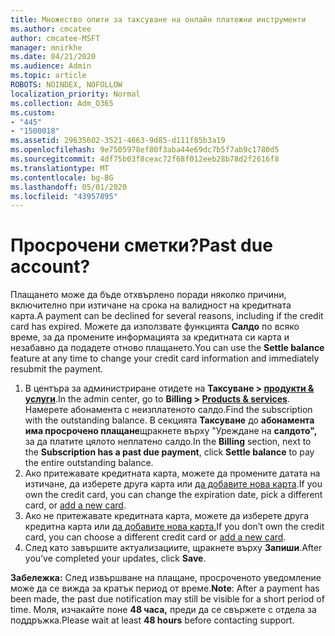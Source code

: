 ```yaml
---
title: Множество опити за таксуване на онлайн платежни инструменти
ms.author: cmcatee
author: cmcatee-MSFT
manager: mnirkhe
ms.date: 04/21/2020
ms.audience: Admin
ms.topic: article
ROBOTS: NOINDEX, NOFOLLOW
localization_priority: Normal
ms.collection: Adm_O365
ms.custom:
- "445"
- "1500018"
ms.assetid: 29635602-3521-4663-9d85-d111f85b3a19
ms.openlocfilehash: 9e7505978ef80f3aba44e69dc7b5f7ab9c1780d5
ms.sourcegitcommit: 4df75b03f8ceac72f68f012eeb28b78d2f2616f8
ms.translationtype: MT
ms.contentlocale: bg-BG
ms.lasthandoff: 05/01/2020
ms.locfileid: "43957895"
---
```

# <a name="past-due-account"></a><span data-ttu-id="c47ff-102">Просрочени сметки?</span><span class="sxs-lookup"><span data-stu-id="c47ff-102">Past due account?</span></span>

<span data-ttu-id="c47ff-103">Плащането може да бъде отхвърлено поради няколко причини, включително при изтичане на срока на валидност на кредитната карта.</span><span class="sxs-lookup"><span data-stu-id="c47ff-103">A payment can be declined for several reasons, including if the credit card has expired.</span></span> <span data-ttu-id="c47ff-104">Можете да използвате функцията **Салдо** по всяко време, за да промените информацията за кредитната си карта и незабавно да подадете отново плащането.</span><span class="sxs-lookup"><span data-stu-id="c47ff-104">You can use the **Settle balance** feature at any time to change your credit card information and immediately resubmit the payment.</span></span>

1. <span data-ttu-id="c47ff-105">В центъра за администриране отидете на **Таксуване > [продукти & услуги](https://go.microsoft.com/fwlink/p/?linkid=842054)**.</span><span class="sxs-lookup"><span data-stu-id="c47ff-105">In the admin center, go to **Billing > [Products & services](https://go.microsoft.com/fwlink/p/?linkid=842054)**.</span></span>
<span data-ttu-id="c47ff-106">Намерете абонамента с неизплатеното салдо.</span><span class="sxs-lookup"><span data-stu-id="c47ff-106">Find the subscription with the outstanding balance.</span></span> <span data-ttu-id="c47ff-107">В секцията **Таксуване** до **абонамента има просрочено плащане**щракнете върху "Уреждане на **салдото",** за да платите цялото неплатено салдо.</span><span class="sxs-lookup"><span data-stu-id="c47ff-107">In the **Billing** section, next to the **Subscription has a past due payment**, click **Settle balance** to pay the entire outstanding balance.</span></span>
2. <span data-ttu-id="c47ff-108">Ако притежавате кредитната карта, можете да промените датата на изтичане, да изберете друга карта или [да добавите нова карта](https://docs.microsoft.com/microsoft-365/commerce/billing-and-payments/add-update-or-remove-credit-card-or-bank-account?view=o365-worldwide).</span><span class="sxs-lookup"><span data-stu-id="c47ff-108">If you own the credit card, you can change the expiration date, pick a different card, or [add a new card](https://docs.microsoft.com/microsoft-365/commerce/billing-and-payments/add-update-or-remove-credit-card-or-bank-account?view=o365-worldwide).</span></span>
3. <span data-ttu-id="c47ff-109">Ако не притежавате кредитната карта, можете да изберете друга кредитна карта или [да добавите нова карта.](https://docs.microsoft.com/microsoft-365/commerce/billing-and-payments/add-update-or-remove-credit-card-or-bank-account?view=o365-worldwide)</span><span class="sxs-lookup"><span data-stu-id="c47ff-109">If you don’t own the credit card, you can choose a different credit card or [add a new card](https://docs.microsoft.com/microsoft-365/commerce/billing-and-payments/add-update-or-remove-credit-card-or-bank-account?view=o365-worldwide).</span></span>
4. <span data-ttu-id="c47ff-110">След като завършите актуализациите, щракнете върху **Запиши**.</span><span class="sxs-lookup"><span data-stu-id="c47ff-110">After you’ve completed your updates, click **Save**.</span></span>

<span data-ttu-id="c47ff-111">**Забележка:** След извършване на плащане, просроченото уведомление може да се вижда за кратък период от време.</span><span class="sxs-lookup"><span data-stu-id="c47ff-111">**Note**: After a payment has been made, the past due notification may still be visible for a short period of time.</span></span> <span data-ttu-id="c47ff-112">Моля, изчакайте поне **48 часа,** преди да се свържете с отдела за поддръжка.</span><span class="sxs-lookup"><span data-stu-id="c47ff-112">Please wait at least **48 hours** before contacting support.</span></span>
